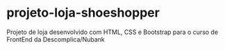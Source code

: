 # projeto-loja-shoeshopper
Projeto de loja desenvolvido com HTML, CSS e Bootstrap para o curso de FrontEnd da Descomplica/Nubank
